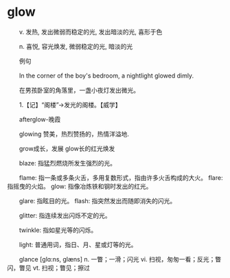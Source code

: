 # glow

　　v. 发热, 发出微弱而稳定的光, 发出暗淡的光, 喜形于色

　　n. 喜悦, 容光焕发, 微弱稳定的光, 暗淡的光

　　例句

　　In the corner of the boy's bedroom, a nightlight glowed dimly.

　　在男孩卧室的角落里，一盏小夜灯发出微光。

　　1.【记】“阁楼”→发光的阁楼。【威学】

　　afterglow-晚霞

　　glowing 赞美，热烈赞扬的，热情洋溢地.

　　grow成长，发展 glow长的红光焕发

　　blaze: 指猛烈燃烧所发生强烈的光。

　　flame: 指一条或多条火舌，多用复数形式，指由许多火舌构成的大火。 flare: 指摇曳的火焰。 glow: 指像冶炼铁和钢时发出的红光。

　　glare: 指眩目的光。 flash: 指突然发出而随即消失的闪光。

　　glitter: 指连续发出闪烁不定的光。

　　twinkle: 指如星光等的闪烁。

　　light: 普通用词，指日、月、星或灯等的光。

　　glance \[ɡlɑ:ns, ɡlæns\] n. 一瞥；一滑；闪光 vi. 扫视，匆匆一看；反光；瞥闪，瞥见 vt. 扫视；瞥见；擦过
